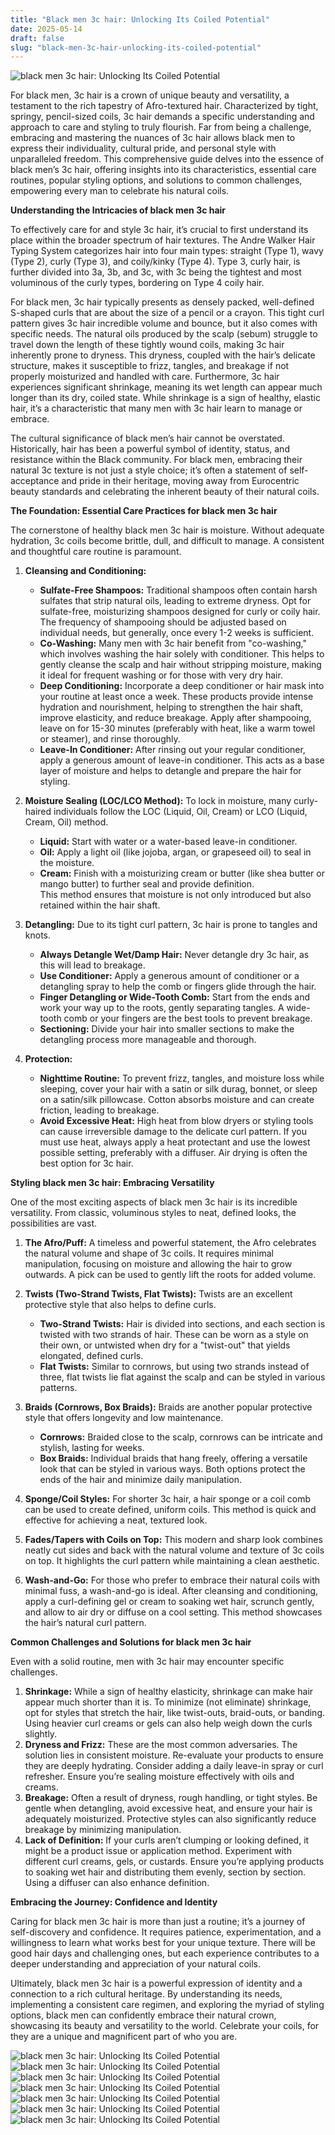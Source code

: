 ```yaml
---
title: "Black men 3c hair: Unlocking Its Coiled Potential"
date: 2025-05-14
draft: false
slug: "black-men-3c-hair-unlocking-its-coiled-potential" 
---
```


![black men 3c hair: Unlocking Its Coiled Potential](https://adorenaturalme.com/wp-content/uploads/2017/06/man-bun-tutorial-for-black-men-naturally-curly-hair.jpg "black men 3c hair: Unlocking Its Coiled Potential")

For black men, 3c hair is a crown of unique beauty and versatility, a testament to the rich tapestry of Afro-textured hair. Characterized by tight, springy, pencil-sized coils, 3c hair demands a specific understanding and approach to care and styling to truly flourish. Far from being a challenge, embracing and mastering the nuances of 3c hair allows black men to express their individuality, cultural pride, and personal style with unparalleled freedom. This comprehensive guide delves into the essence of black men’s 3c hair, offering insights into its characteristics, essential care routines, popular styling options, and solutions to common challenges, empowering every man to celebrate his natural coils.

**Understanding the Intricacies of black men 3c hair**

To effectively care for and style 3c hair, it’s crucial to first understand its place within the broader spectrum of hair textures. The Andre Walker Hair Typing System categorizes hair into four main types: straight (Type 1), wavy (Type 2), curly (Type 3), and coily/kinky (Type 4). Type 3, curly hair, is further divided into 3a, 3b, and 3c, with 3c being the tightest and most voluminous of the curly types, bordering on Type 4 coily hair.

For black men, 3c hair typically presents as densely packed, well-defined S-shaped curls that are about the size of a pencil or a crayon. This tight curl pattern gives 3c hair incredible volume and bounce, but it also comes with specific needs. The natural oils produced by the scalp (sebum) struggle to travel down the length of these tightly wound coils, making 3c hair inherently prone to dryness. This dryness, coupled with the hair’s delicate structure, makes it susceptible to frizz, tangles, and breakage if not properly moisturized and handled with care. Furthermore, 3c hair experiences significant shrinkage, meaning its wet length can appear much longer than its dry, coiled state. While shrinkage is a sign of healthy, elastic hair, it’s a characteristic that many men with 3c hair learn to manage or embrace.

The cultural significance of black men’s hair cannot be overstated. Historically, hair has been a powerful symbol of identity, status, and resistance within the Black community. For black men, embracing their natural 3c texture is not just a style choice; it’s often a statement of self-acceptance and pride in their heritage, moving away from Eurocentric beauty standards and celebrating the inherent beauty of their natural coils.

**The Foundation: Essential Care Practices for black men 3c hair**

The cornerstone of healthy black men 3c hair is moisture. Without adequate hydration, 3c coils become brittle, dull, and difficult to manage. A consistent and thoughtful care routine is paramount.

1. **Cleansing and Conditioning:**

   * **Sulfate-Free Shampoos:** Traditional shampoos often contain harsh sulfates that strip natural oils, leading to extreme dryness. Opt for sulfate-free, moisturizing shampoos designed for curly or coily hair. The frequency of shampooing should be adjusted based on individual needs, but generally, once every 1-2 weeks is sufficient.
   * **Co-Washing:** Many men with 3c hair benefit from "co-washing," which involves washing the hair solely with conditioner. This helps to gently cleanse the scalp and hair without stripping moisture, making it ideal for frequent washing or for those with very dry hair.
   * **Deep Conditioning:** Incorporate a deep conditioner or hair mask into your routine at least once a week. These products provide intense hydration and nourishment, helping to strengthen the hair shaft, improve elasticity, and reduce breakage. Apply after shampooing, leave on for 15-30 minutes (preferably with heat, like a warm towel or steamer), and rinse thoroughly.
   * **Leave-In Conditioner:** After rinsing out your regular conditioner, apply a generous amount of leave-in conditioner. This acts as a base layer of moisture and helps to detangle and prepare the hair for styling.
2. **Moisture Sealing (LOC/LCO Method):** To lock in moisture, many curly-haired individuals follow the LOC (Liquid, Oil, Cream) or LCO (Liquid, Cream, Oil) method.

   * **Liquid:** Start with water or a water-based leave-in conditioner.
   * **Oil:** Apply a light oil (like jojoba, argan, or grapeseed oil) to seal in the moisture.
   * **Cream:** Finish with a moisturizing cream or butter (like shea butter or mango butter) to further seal and provide definition.  
     This method ensures that moisture is not only introduced but also retained within the hair shaft.
3. **Detangling:** Due to its tight curl pattern, 3c hair is prone to tangles and knots.

   * **Always Detangle Wet/Damp Hair:** Never detangle dry 3c hair, as this will lead to breakage.
   * **Use Conditioner:** Apply a generous amount of conditioner or a detangling spray to help the comb or fingers glide through the hair.
   * **Finger Detangling or Wide-Tooth Comb:** Start from the ends and work your way up to the roots, gently separating tangles. A wide-tooth comb or your fingers are the best tools to prevent breakage.
   * **Sectioning:** Divide your hair into smaller sections to make the detangling process more manageable and thorough.
4. **Protection:**

   * **Nighttime Routine:** To prevent frizz, tangles, and moisture loss while sleeping, cover your hair with a satin or silk durag, bonnet, or sleep on a satin/silk pillowcase. Cotton absorbs moisture and can create friction, leading to breakage.
   * **Avoid Excessive Heat:** High heat from blow dryers or styling tools can cause irreversible damage to the delicate curl pattern. If you must use heat, always apply a heat protectant and use the lowest possible setting, preferably with a diffuser. Air drying is often the best option for 3c hair.

**Styling black men 3c hair: Embracing Versatility**

One of the most exciting aspects of black men 3c hair is its incredible versatility. From classic, voluminous styles to neat, defined looks, the possibilities are vast.

1. **The Afro/Puff:** A timeless and powerful statement, the Afro celebrates the natural volume and shape of 3c coils. It requires minimal manipulation, focusing on moisture and allowing the hair to grow outwards. A pick can be used to gently lift the roots for added volume.
2. **Twists (Two-Strand Twists, Flat Twists):** Twists are an excellent protective style that also helps to define curls.

   * **Two-Strand Twists:** Hair is divided into sections, and each section is twisted with two strands of hair. These can be worn as a style on their own, or untwisted when dry for a "twist-out" that yields elongated, defined curls.
   * **Flat Twists:** Similar to cornrows, but using two strands instead of three, flat twists lie flat against the scalp and can be styled in various patterns.
3. **Braids (Cornrows, Box Braids):** Braids are another popular protective style that offers longevity and low maintenance.

   * **Cornrows:** Braided close to the scalp, cornrows can be intricate and stylish, lasting for weeks.
   * **Box Braids:** Individual braids that hang freely, offering a versatile look that can be styled in various ways. Both options protect the ends of the hair and minimize daily manipulation.
4. **Sponge/Coil Styles:** For shorter 3c hair, a hair sponge or a coil comb can be used to create defined, uniform coils. This method is quick and effective for achieving a neat, textured look.
5. **Fades/Tapers with Coils on Top:** This modern and sharp look combines neatly cut sides and back with the natural volume and texture of 3c coils on top. It highlights the curl pattern while maintaining a clean aesthetic.
6. **Wash-and-Go:** For those who prefer to embrace their natural coils with minimal fuss, a wash-and-go is ideal. After cleansing and conditioning, apply a curl-defining gel or cream to soaking wet hair, scrunch gently, and allow to air dry or diffuse on a cool setting. This method showcases the hair’s natural curl pattern.

**Common Challenges and Solutions for black men 3c hair**

Even with a solid routine, men with 3c hair may encounter specific challenges.

1. **Shrinkage:** While a sign of healthy elasticity, shrinkage can make hair appear much shorter than it is. To minimize (not eliminate) shrinkage, opt for styles that stretch the hair, like twist-outs, braid-outs, or banding. Using heavier curl creams or gels can also help weigh down the curls slightly.
2. **Dryness and Frizz:** These are the most common adversaries. The solution lies in consistent moisture. Re-evaluate your products to ensure they are deeply hydrating. Consider adding a daily leave-in spray or curl refresher. Ensure you’re sealing moisture effectively with oils and creams.
3. **Breakage:** Often a result of dryness, rough handling, or tight styles. Be gentle when detangling, avoid excessive heat, and ensure your hair is adequately moisturized. Protective styles can also significantly reduce breakage by minimizing manipulation.
4. **Lack of Definition:** If your curls aren’t clumping or looking defined, it might be a product issue or application method. Experiment with different curl creams, gels, or custards. Ensure you’re applying products to soaking wet hair and distributing them evenly, section by section. Using a diffuser can also enhance definition.

**Embracing the Journey: Confidence and Identity**

Caring for black men 3c hair is more than just a routine; it’s a journey of self-discovery and confidence. It requires patience, experimentation, and a willingness to learn what works best for your unique texture. There will be good hair days and challenging ones, but each experience contributes to a deeper understanding and appreciation of your natural coils.

Ultimately, black men 3c hair is a powerful expression of identity and a connection to a rich cultural heritage. By understanding its needs, implementing a consistent care regimen, and exploring the myriad of styling options, black men can confidently embrace their natural crown, showcasing its beauty and versatility to the world. Celebrate your coils, for they are a unique and magnificent part of who you are.

![black men 3c hair: Unlocking Its Coiled Potential](https://i.pinimg.com/originals/3b/7b/68/3b7b68dbfdf97c918469edcd117ea6ce.jpg "black men 3c hair: Unlocking Its Coiled Potential") ![black men 3c hair: Unlocking Its Coiled Potential](https://i.pinimg.com/736x/7a/72/da/7a72daa30561f3c9eb1fe9042e58c21e.jpg "black men 3c hair: Unlocking Its Coiled Potential") ![black men 3c hair: Unlocking Its Coiled Potential](https://i.pinimg.com/originals/29/6f/f7/296ff7bbad13d919c1b9ebd68dc63a09.jpg "black men 3c hair: Unlocking Its Coiled Potential") ![black men 3c hair: Unlocking Its Coiled Potential](https://i.pinimg.com/originals/29/21/4d/29214dbf4710945ead3b9536cd9f9dce.jpg "black men 3c hair: Unlocking Its Coiled Potential") ![black men 3c hair: Unlocking Its Coiled Potential](https://nextluxury.com/wp-content/uploads/bowl-haircut-men-hairstyle.jpg "black men 3c hair: Unlocking Its Coiled Potential") ![black men 3c hair: Unlocking Its Coiled Potential](https://i.pinimg.com/originals/dc/f2/bf/dcf2bfd5ddb0ac8e5c2476505dc1ba1c.jpg "black men 3c hair: Unlocking Its Coiled Potential") ![black men 3c hair: Unlocking Its Coiled Potential](https://i.pinimg.com/originals/bb/4e/7b/bb4e7b2412ffdd009636097642eaf371.jpg "black men 3c hair: Unlocking Its Coiled Potential")